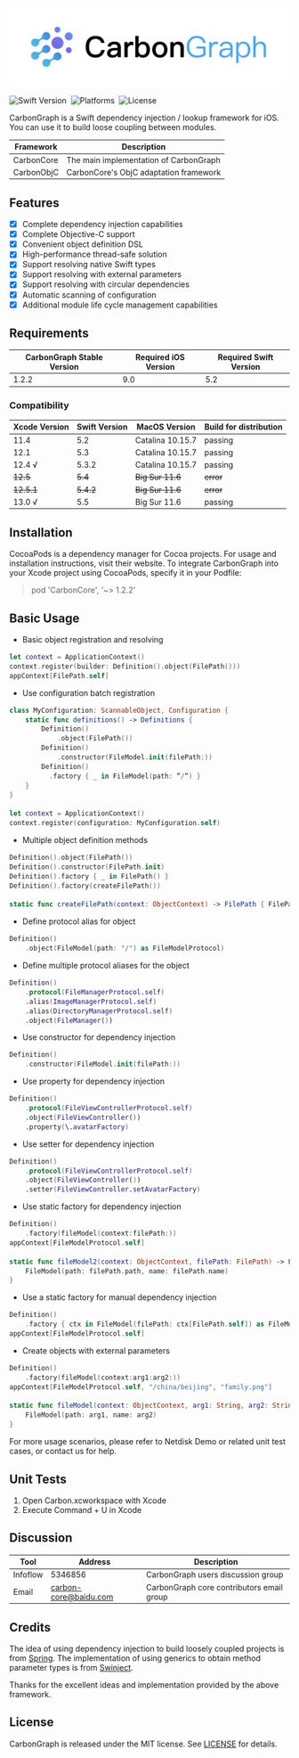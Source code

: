 ![Banner](./Images/carbon_banner_light.png)

![Swift Version](https://img.shields.io/badge/Swift-5.2--5.5-orange?style=flat-square)&nbsp;
![Platforms](https://img.shields.io/badge/platform-ios-lightgray?style=flat-square)&nbsp;
![License](https://img.shields.io/badge/license-MIT-black.svg?style=flat-square)&nbsp;

CarbonGraph is a Swift dependency injection / lookup framework for iOS. You can use it to build loose coupling between modules.

| Framework | Description |
| --- | --- |
| CarbonCore | The main implementation of CarbonGraph |
| CarbonObjC | CarbonCore's ObjC adaptation framework |

## Features

- [x] Complete dependency injection capabilities
- [x] Complete Objective-C support
- [x] Convenient object definition DSL
- [x] High-performance thread-safe solution
- [x] Support resolving native Swift types
- [x] Support resolving with external parameters
- [x] Support resolving with circular dependencies
- [x] Automatic scanning of configuration
- [x] Additional module life cycle management capabilities

## Requirements

| CarbonGraph Stable Version | Required iOS Version | Required Swift Version |
| --- | --- | --- |
| 1.2.2 | 9.0 | 5.2 |

### Compatibility

| Xcode Version | Swift Version | MacOS Version | Build for distribution |
| --- | --- | --- | --- |
| 11.4 | 5.2 | Catalina 10.15.7 | passing |
| 12.1 | 5.3 | Catalina 10.15.7 | passing |
| 12.4 √ | 5.3.2 | Catalina 10.15.7 | passing |
| ~~12.5~~ | ~~5.4~~ | ~~Big Sur 11.6~~ | ~~error~~ |
| ~~12.5.1~~ | ~~5.4.2~~ | ~~Big Sur 11.6~~ | ~~error~~ |
| 13.0 √ | 5.5 | Big Sur 11.6 | passing |

## Installation

CocoaPods is a dependency manager for Cocoa projects. For usage and installation instructions, visit their website. To integrate CarbonGraph into your Xcode project using CocoaPods, specify it in your Podfile:

> pod 'CarbonCore', '~> 1.2.2'

## Basic Usage

* Basic object registration and resolving
```swift
let context = ApplicationContext()
context.register(builder: Definition().object(FilePath()))
appContext[FilePath.self]
```

* Use configuration batch registration
```swift
class MyConfiguration: ScannableObject, Configuration {
    static func definitions() -> Definitions {
        Definition()
            .object(FilePath())
        Definition()
            .constructor(FileModel.init(filePath:))
        Definition()
          .factory { _ in FileModel(path: “/“) }
    }
}

let context = ApplicationContext()
context.register(configuration: MyConfiguration.self)
```

* Multiple object definition methods
```swift
Definition().object(FilePath())
Definition().constructor(FilePath.init)
Definition().factory { _ in FilePath() }
Definition().factory(createFilePath())

static func createFilePath(context: ObjectContext) -> FilePath { FilePath() }
```

* Define protocol alias for object
```swift
Definition()
    .object(FileModel(path: "/") as FileModelProtocol)
```

* Define multiple protocol aliases for the object
```swift
Definition()
    .protocol(FileManagerProtocol.self)
    .alias(ImageManagerProtocol.self)
    .alias(DirectoryManagerProtocol.self)
    .object(FileManager())
```

* Use constructor for dependency injection
```swift
Definition()
    .constructor(FileModel.init(filePath:))
```

* Use property for dependency injection
```swift
Definition()
    .protocol(FileViewControllerProtocol.self)
    .object(FileViewController())
    .property(\.avatarFactory)
```

* Use setter for dependency injection
```swift
Definition()
    .protocol(FileViewControllerProtocol.self)
    .object(FileViewController())
    .setter(FileViewController.setAvatarFactory)
```

* Use static factory for dependency injection
```swift
Definition()
    .factory(fileModel(context:filePath:))
appContext[FileModelProtocol.self]

static func fileModel2(context: ObjectContext, filePath: FilePath) -> FileModelProtocol {
    FileModel(path: filePath.path, name: filePath.name)
}
```

* Use a static factory for manual dependency injection
```swift
Definition()
    .factory { ctx in FileModel(filePath: ctx[FilePath.self]) as FileModelProtocol }
appContext[FileModelProtocol.self]
```

* Create objects with external parameters
```swift
Definition()
    .factory(fileModel(context:arg1:arg2:))
appContext[FileModelProtocol.self, "/china/beijing", "family.png"]

static func fileModel(context: ObjectContext, arg1: String, arg2: String) -> FileModelProtocol {
    FileModel(path: arg1, name: arg2)
}
```

For more usage scenarios, please refer to Netdisk Demo or related unit test cases, or contact us for help.

## Unit Tests

1. Open Carbon.xcworkspace with Xcode
2. Execute Command + U in Xcode

## Discussion

| Tool | Address | Description |
| --- | --- | --- |
| Infoflow | 5346856 | CarbonGraph users discussion group |
| Email | carbon-core@baidu.com | CarbonGraph core contributors email group |

## Credits

The idea of using dependency injection to build loosely coupled projects is from [Spring](https://spring.io). The implementation of using generics to obtain method parameter types is from [Swinject](https://github.com/Swinject/Swinject).

Thanks for the excellent ideas and implementation provided by the above framework.

## License

CarbonGraph is released under the MIT license. See [LICENSE](https://console.cloud.baidu-int.com/devops/icode/repos/baidu/netdisk/ios-carbon-lib/blob/master:LICENSE) for details.
